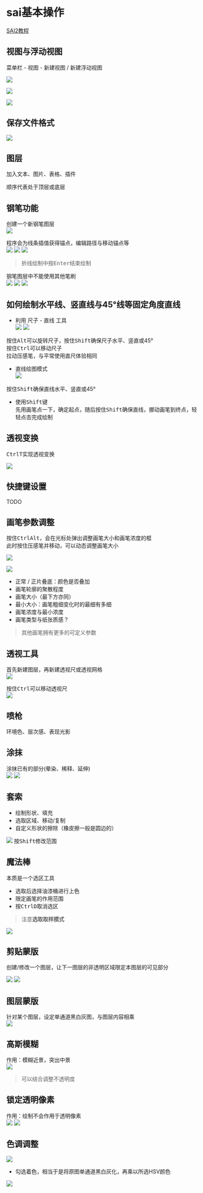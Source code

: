 # sai基本操作  

[SAI2教程](https://www.bilibili.com/video/BV1Jh4y187TN)

## 视图与浮动视图  

菜单栏 - 视图 - 新建视图 / 新建浮动视图  

![](./imgs/视图-新建视图-新建浮动视图.png)

![](./imgs/新建视图.png)

![](./imgs/新建浮动视图.png)

## 保存文件格式  

![](./imgs/保存文件格式.png)

## 图层  

加入文本、图片、表格、插件  

顺序代表处于顶层或底层  

## 钢笔功能  

创建一个新钢笔图层  
![](./imgs/钢笔图层.png)

程序会为线条插值获得锚点，编辑路径与移动锚点等  
![](./imgs/钢笔图层-编辑路径.png)
![](./imgs/钢笔图层-编辑路径2.png)
![](./imgs/按住Ctrl移动锚点.png)

> 折线绘制中按<kbd>Enter</kbd>结束绘制  

钢笔图层中不能使用其他笔刷  
![](./imgs/钢笔图层-没有各种笔刷.png)
![](./imgs/钢笔图层-新建图层并合并.png)
![](./imgs/钢笔图层-合并后拥有了各种笔刷.png)

## 如何绘制水平线、竖直线与45°线等固定角度直线  

- 利用 尺子 - 直线 工具  
![](./imgs/尺子-显示尺子.png)
![](./imgs/尺子.png)

按住<kbd>Alt</kbd>可以旋转尺子，按住<kbd>Shift</kbd>确保尺子水平、竖直或45°  
按住<kbd>Ctrl</kbd>可以移动尺子  
拉动压感笔，与平常使用直尺体验相同  

- 直线绘图模式  
![](./imgs/直线绘图模式.png)

按住<kbd>Shift</kbd>确保直线水平、竖直或45°  

- 使用<kbd>Shift</kbd>键  
先用画笔点一下，确定起点，随后按住<kbd>Shift</kbd>确保直线，挪动画笔到终点，轻轻点击完成绘制  

## 透视变换  

<kbd>Ctrl</kbd><kbd>T</kbd>实现透视变换  

![](./imgs/透视变换-Ctrl-T.png)

## 快捷键设置  

TODO  

## 画笔参数调整  

按住<kbd>Ctrl</kbd><kbd>Alt</kbd>，会在光标处弹出调整画笔大小和画笔浓度的框  
此时按住压感笔并移动，可以动态调整画笔大小  

![](./imgs/画笔大小动态调整.png)

![](./imgs/画笔参数调整.png)
- 正常 / 正片叠底：颜色是否叠加  
- 画笔轮廓的聚散程度  
- 画笔大小（最下方亦同）  
- 最小大小：画笔粗细变化时的最细有多细  
- 画笔浓度与最小浓度  
- 画笔类型与纸张质感？  

> 其他画笔拥有更多的可定义参数  

## 透视工具  

首先新建图层，再新建透视尺或透视网格  
![](./imgs/透视工具.png)

按住<kbd>Ctrl</kbd>可以移动透视尺  
![](./imgs/透视-一点透视尺.png)

## 喷枪  

环境色、层次感、表现光影  

## 涂抹  

涂抹已有的部分(晕染、稀释、延伸)  
![](./imgs/涂抹前.png)
![](./imgs/涂抹后.png)

## 套索  

- 绘制形状、填充  
- 选取区域、移动/复制  
- 自定义形状的擦除（橡皮擦一般是圆边的）  

![](./imgs/套索工具.png)
按<kbd>Shift</kbd>修改范围  

## 魔法棒  

本质是一个选区工具  
- 选取后选择油漆桶进行上色  
- 限定画笔的作用范围  
- 按<kbd>Ctrl</kbd><kbd>D</kbd>取消选区  

> 注意**选取取样模式**  

![](./imgs/魔法棒工具.png)

## 剪贴蒙版  

创建/修改一个图层，让下一图层的非透明区域限定本图层的可见部分  

![](./imgs/剪贴蒙版1.png)
![](./imgs/剪贴蒙版2.png)

## 图层蒙版  

针对某个图层，设定单通道黑白灰图，与图层内容相乘  
![](./imgs/图层蒙版.png)

## 高斯模糊  

作用：模糊近景，突出中景  
![](./imgs/模糊-高斯模糊.png)

> 可以结合调整不透明度  

## 锁定透明像素  

作用：绘制不会作用于透明像素  
![](./imgs/锁定透明像素.png)
![](./imgs/锁定透明像素-效果.png)

## 色调调整  

![](./imgs/色调调整-色相饱和度明度.png)
- 勾选着色，相当于是将原图单通道黑白灰化，再乘以所选HSV颜色  

![](./imgs/色调调整-亮度对比度颜色浓度.png)

